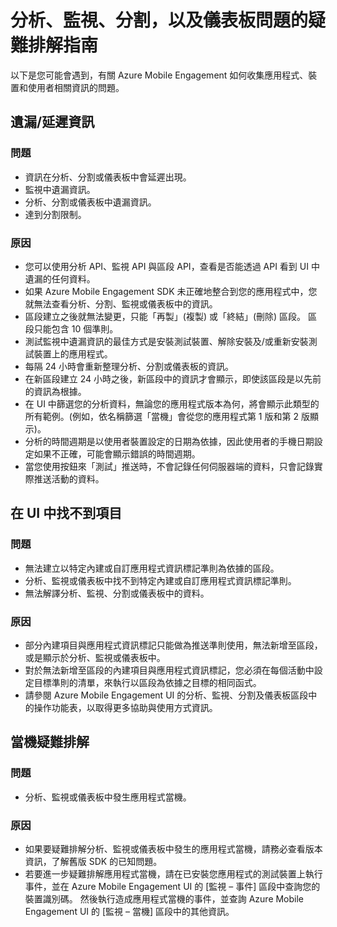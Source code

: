 <properties 
   pageTitle="Azure Mobile Engagement 疑難排解指南 - 分析" 
   description="Azure Mobile Engagement 中分析、監視、分割，以及儀表板問題的疑難排解指南" 
   services="mobile-engagement" 
   documentationCenter="" 
   authors="piyushjo" 
   manager="dwrede" 
   editor=""/>

<tags
   ms.service="mobile-engagement"
   ms.devlang="na"
   ms.topic="article"
   ms.tgt_pltfrm="mobile-multiple"
   ms.workload="mobile" 
   ms.date="06/18/2015"
   ms.author="piyushjo"/>

# 分析、監視、分割，以及儀表板問題的疑難排解指南

以下是您可能會遇到，有關 Azure Mobile Engagement 如何收集應用程式、裝置和使用者相關資訊的問題。

## 遺漏/延遲資訊

### 問題
- 資訊在分析、分割或儀表板中會延遲出現。
- 監視中遺漏資訊。
- 分析、分割或儀表板中遺漏資訊。
- 達到分割限制。

### 原因

- 您可以使用分析 API、監視 API 與區段 API，查看是否能透過 API 看到 UI 中遺漏的任何資料。
- 如果 Azure Mobile Engagement SDK 未正確地整合到您的應用程式中，您就無法查看分析、分割、監視或儀表板中的資訊。
- 區段建立之後就無法變更，只能「再製」(複製) 或「終結」(刪除) 區段。 區段只能包含 10 個準則。
- 測試監視中遺漏資訊的最佳方式是安裝測試裝置、解除安裝及/或重新安裝測試裝置上的應用程式。
- 每隔 24 小時會重新整理分析、分割或儀表板的資訊。
- 在新區段建立 24 小時之後，新區段中的資訊才會顯示，即使該區段是以先前的資訊為根據。
- 在 UI 中篩選您的分析資料，無論您的應用程式版本為何，將會顯示此類型的所有範例。(例如，依名稱篩選「當機」會從您的應用程式第 1 版和第 2 版顯示)。
- 分析的時間週期是以使用者裝置設定的日期為依據，因此使用者的手機日期設定如果不正確，可能會顯示錯誤的時間週期。
- 當您使用按鈕來「測試」推送時，不會記錄任何伺服器端的資料，只會記錄實際推送活動的資料。

## 在 UI 中找不到項目

### 問題
- 無法建立以特定內建或自訂應用程式資訊標記準則為依據的區段。
- 分析、監視或儀表板中找不到特定內建或自訂應用程式資訊標記準則。
- 無法解譯分析、監視、分割或儀表板中的資料。

### 原因

- 部分內建項目與應用程式資訊標記只能做為推送準則使用，無法新增至區段，或是顯示於分析、監視或儀表板中。 
- 對於無法新增至區段的內建項目與應用程式資訊標記，您必須在每個活動中設定目標準則的清單，來執行以區段為依據之目標的相同函式。
- 請參閱 Azure Mobile Engagement UI 的分析、監視、分割及儀表板區段中的操作功能表，以取得更多協助與使用方式資訊。

## 當機疑難排解

### 問題
- 分析、監視或儀表板中發生應用程式當機。

### 原因

- 如果要疑難排解分析、監視或儀表板中發生的應用程式當機，請務必查看版本資訊，了解舊版 SDK 的已知問題。
- 若要進一步疑難排解應用程式當機，請在已安裝您應用程式的測試裝置上執行事件，並在 Azure Mobile Engagement UI 的 [監視 – 事件] 區段中查詢您的裝置識別碼。 然後執行造成應用程式當機的事件，並查詢 Azure Mobile Engagement UI 的 [監視 – 當機] 區段中的其他資訊。 

 
